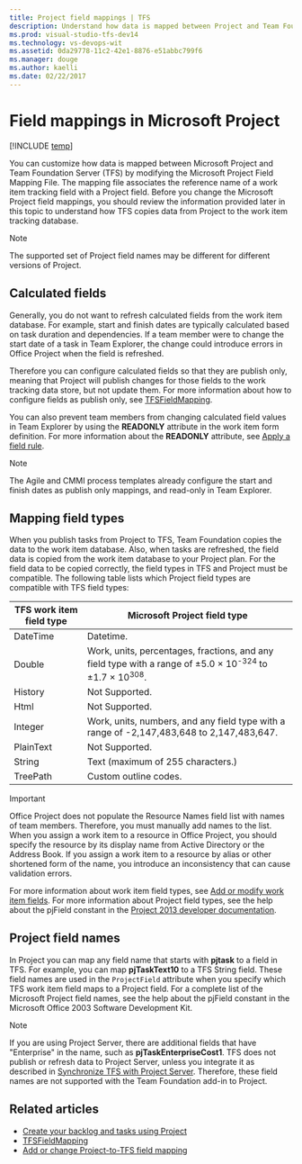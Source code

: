 ```yaml
---
title: Project field mappings | TFS
description: Understand how data is mapped between Project and Team Foundation Server (TFS)
ms.prod: visual-studio-tfs-dev14
ms.technology: vs-devops-wit
ms.assetid: 0da29778-11c2-42e1-8876-e51abbc799f6
ms.manager: douge
ms.author: kaelli
ms.date: 02/22/2017  
---
```


# Field mappings in Microsoft Project

[!INCLUDE [temp](../../_shared/version-vsts-tfs-all-versions.md)]  

You can customize how data is mapped between Microsoft Project and Team Foundation Server (TFS) by modifying the Microsoft Project Field Mapping File. The mapping file associates the reference name of a work item tracking field  with a Project field. Before you change the Microsoft Project field mappings, you should review the information provided later in this topic to understand how TFS copies data from Project to the work item tracking database.  
  
> [!NOTE]  
>  The supported set of Project field names may be different for different versions of Project.  

<a name="CalculatedFields"></a>   
##  Calculated fields  
 Generally, you do not want to refresh calculated fields from the work item database. For example, start and finish dates are typically calculated based on task duration and dependencies. If a team member were to change the start date of a task in Team Explorer, the change could introduce errors in Office Project when the field is refreshed. 

Therefore you can configure calculated fields so that they are publish only, meaning that Project will publish changes for those fields to the work tracking data store, but not update them. For more information about how to configure fields as publish only, see [TFSFieldMapping](upload-or-download-the-microsoft-project-mapping-file.md).  
  
You can also prevent team members from changing calculated field values in Team Explorer by using the **READONLY** attribute in the work item form definition. For more information about the **READONLY** attribute, see [Apply a field rule](apply-rule-work-item-field.md).  
  
> [!NOTE]
>  The  Agile and CMMI process templates already configure the start and finish dates as publish only mappings, and read-only in Team Explorer.  
  
<a name="MappingFieldTypes"></a> 
##  Mapping field types  
 When you publish tasks from Project to TFS, Team Foundation copies the data to the work item database. Also, when tasks are refreshed, the field data is copied from the work item database to your Project plan. For the field data to be copied correctly, the field types in TFS and Project must be compatible. The following table lists which Project field types are compatible with TFS field types:  
  
|**TFS work item field type**|**Microsoft Project field type**|  
|----------------------------------|--------------------------------------|  
|DateTime|Datetime.|  
|Double|Work, units, percentages, fractions, and any field type with a range of ±5.0 × 10<sup>-324</sup> to ±1.7 × 10<sup>308</sup>.|  
|History|Not Supported.|  
|Html|Not Supported.|  
|Integer|Work, units, numbers, and any field type with a range of -2,147,483,648 to 2,147,483,647.|  
|PlainText|Not Supported.|  
|String|Text (maximum of 255 characters.)|  
|TreePath|Custom outline codes.|  
  

> [!IMPORTANT]  
>Office Project does not populate the Resource Names field list with names of team members. Therefore, you must manually add names to the list. When you assign a work item to a resource in Office Project, you should specify the resource by its display name from Active Directory or the Address Book. If you assign a work item to a resource by alias or other shortened form of the name, you introduce an inconsistency that can cause validation errors.
 
 For more information about work item field types, see [Add or modify work item fields](../add-modify-field.md). For more information about Project field types, see the help about the pjField constant in the [Project 2013 developer documentation](http://msdn.microsoft.com/library/backlogs/office/ms512767.aspx).  
  
<a name="OfficeProjectFieldNames"></a> 
##  Project field names  
 In Project you can map any field name that starts with **pjtask** to a field in TFS. For example, you can map **pjTaskText10** to a TFS String field. These field names are used in the `ProjectField` attribute when you specify which TFS work item field maps to a Project field. For a complete list of the Microsoft Project field names, see the help about the pjField constant in the Microsoft Office 2003 Software Development Kit.  
  
> [!NOTE]  
>  If you are using Project Server, there are additional fields that have "Enterprise" in the name, such as **pjTaskEnterpriseCost1**. TFS does not publish or refresh data to Project Server, unless you integrate it as described in [Synchronize TFS with Project Server](../../tfs-ps-sync/synchronize-tfs-project-server.md). Therefore, these field names are not supported with the Team Foundation add-in to Project.  
  
## Related articles 
-  [Create your backlog and tasks using Project](../../backlogs/office/create-your-backlog-tasks-using-project.md)   
-  [TFSFieldMapping](upload-or-download-the-microsoft-project-mapping-file.md)   
-  [Add or change Project-to-TFS field mapping](add-or-change-how-project-fields-map-to-tfs-fields.md)